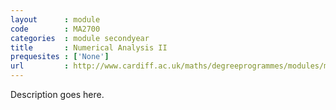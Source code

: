 ```yaml
---
layout      : module
code        : MA2700
categories  : module secondyear
title       : Numerical Analysis II
prequesites : ['None']
url         : http://www.cardiff.ac.uk/maths/degreeprogrammes/modules/ma2700.html
---
```


Description goes here.

